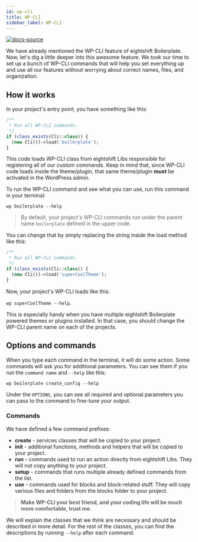 ```yaml
---
id: wp-cli
title: WP-CLI
sidebar_label: WP-CLI
---
```


[![docs-source](https://img.shields.io/badge/source-eigthshift--libs-blue?style=for-the-badge&logo=php&labelColor=2a2a2a)](https://github.com/infinum/eightshift-libs/tree/3.0.0/)

We have already mentioned the WP-CLI feature of eightshift Boilerplate. Now, let's dig a little deeper into this awesome feature. We took our time to set up a bunch of WP-CLI commands that will help you set everything up and use all our features without worrying about correct names, files, and organization.

## How it works

In your project's entry point, you have something like this:

```php
/**
 * Run all WP-CLI commands.
 */
if (class_exists(Cli::class)) {
  (new Cli())->load('boilerplate');
}
```

This code loads WP-CLI class from eightshift Libs responsible for registering all of our custom commands. Keep in mind that, since WP-CLI code loads inside the theme/plugin, that same theme/plugin **must** be activated in the WordPress admin.

To run the WP-CLI command and see what you can use, run this command in your terminal:

`wp boilerplate --help`

> By default, your project's WP-CLI commands run under the parent name `boilerplate` defined in the upper code.

You can change that by simply replacing the string inside the load method like this:

```php
/**
 * Run all WP-CLI commands.
 */
if (class_exists(Cli::class)) {
  (new Cli())->load('superCoolTheme');
}
```

Now, your project's WP-CLI loads like this:

`wp superCoolTheme --help`.

This is especially handy when you have multiple eightshift Boilerplate powered themes or plugins installed. In that case, you should change the WP-CLI parent name on each of the projects.

## Options and commands

When you type each command in the terminal, it will do some action. Some commands will ask you for additional parameters. You can see them if you run the `command name` and `--help` like this:

`wp boilerplate create_config --help`

Under the `OPTIONS`, you can see all required and optional parameters you can pass to the command to fine-tune your output.

### Commands

We have defined a few command prefixes:

- **create** - services classes that will be copied to your project.
- **init** - additional functions, methods and helpers that will be copied to your project.
- **run** - commands used to run an action directly from eightshift Libs. They will not copy anything to your project.
- **setup** - commands that runs multiple already defined commands from the list.
- **use** - commands used for blocks and block-related stuff. They will copy various files and folders from the blocks folder to your project.

> **Make WP-CLI your best friend, and your coding life will be much more comfortable, trust me.**

We will explain the classes that we think are necessary and should be described in more detail. For the rest of the classes, you can find the descriptions by running `--help` after each command.
